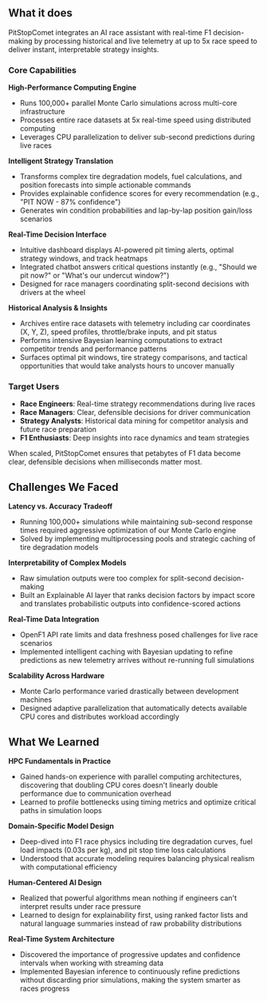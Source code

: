 ## What it does

PitStopComet integrates an AI race assistant with real-time F1 decision-making by processing historical and live telemetry at up to 5x race speed to deliver instant, interpretable strategy insights. 

### Core Capabilities

**High-Performance Computing Engine**
- Runs 100,000+ parallel Monte Carlo simulations across multi-core infrastructure
- Processes entire race datasets at 5x real-time speed using distributed computing
- Leverages CPU parallelization to deliver sub-second predictions during live races

**Intelligent Strategy Translation**
- Transforms complex tire degradation models, fuel calculations, and position forecasts into simple actionable commands
- Provides explainable confidence scores for every recommendation (e.g., "PIT NOW - 87% confidence")
- Generates win condition probabilities and lap-by-lap position gain/loss scenarios

**Real-Time Decision Interface**
- Intuitive dashboard displays AI-powered pit timing alerts, optimal strategy windows, and track heatmaps
- Integrated chatbot answers critical questions instantly (e.g., "Should we pit now?" or "What's our undercut window?")
- Designed for race managers coordinating split-second decisions with drivers at the wheel

**Historical Analysis & Insights**
- Archives entire race datasets with telemetry including car coordinates (X, Y, Z), speed profiles, throttle/brake inputs, and pit status
- Performs intensive Bayesian learning computations to extract competitor trends and performance patterns
- Surfaces optimal pit windows, tire strategy comparisons, and tactical opportunities that would take analysts hours to uncover manually

### Target Users

- **Race Engineers**: Real-time strategy recommendations during live races
- **Race Managers**: Clear, defensible decisions for driver communication
- **Strategy Analysts**: Historical data mining for competitor analysis and future race preparation
- **F1 Enthusiasts**: Deep insights into race dynamics and team strategies

When scaled, PitStopComet ensures that petabytes of F1 data become clear, defensible decisions when milliseconds matter most.

## Challenges We Faced

**Latency vs. Accuracy Tradeoff**
- Running 100,000+ simulations while maintaining sub-second response times required aggressive optimization of our Monte Carlo engine
- Solved by implementing multiprocessing pools and strategic caching of tire degradation models

**Interpretability of Complex Models**
- Raw simulation outputs were too complex for split-second decision-making
- Built an Explainable AI layer that ranks decision factors by impact score and translates probabilistic outputs into confidence-scored actions

**Real-Time Data Integration**
- OpenF1 API rate limits and data freshness posed challenges for live race scenarios
- Implemented intelligent caching with Bayesian updating to refine predictions as new telemetry arrives without re-running full simulations

**Scalability Across Hardware**
- Monte Carlo performance varied drastically between development machines
- Designed adaptive parallelization that automatically detects available CPU cores and distributes workload accordingly

## What We Learned

**HPC Fundamentals in Practice**
- Gained hands-on experience with parallel computing architectures, discovering that doubling CPU cores doesn't linearly double performance due to communication overhead
- Learned to profile bottlenecks using timing metrics and optimize critical paths in simulation loops

**Domain-Specific Model Design**
- Deep-dived into F1 race physics including tire degradation curves, fuel load impacts (0.03s per kg), and pit stop time loss calculations
- Understood that accurate modeling requires balancing physical realism with computational efficiency

**Human-Centered AI Design**
- Realized that powerful algorithms mean nothing if engineers can't interpret results under race pressure
- Learned to design for explainability first, using ranked factor lists and natural language summaries instead of raw probability distributions

**Real-Time System Architecture**
- Discovered the importance of progressive updates and confidence intervals when working with streaming data
- Implemented Bayesian inference to continuously refine predictions without discarding prior simulations, making the system smarter as races progress
